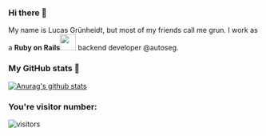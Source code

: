 ### Hi there 👋

My name is Lucas Grünheidt, but most of my friends call me grun. I work as a **Ruby on Rails**<img height="32" width="32" src="https://cdn.jsdelivr.net/npm/simple-icons@v3/icons/rubyonrails.svg" /> backend developer @autoseg.

### My GitHub stats :game_die:

[![Anurag's github stats](https://github-readme-stats.vercel.app/api?username=grun00&show_icons=true&theme=gruvbox)](https://github.com/anuraghazra/github-readme-stats)


### You're visitor number:

![visitors](https://visitor-badge.glitch.me/badge?page_id=grun00.grun00)
